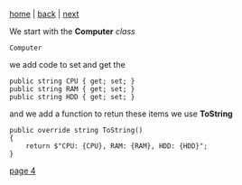 [home](./page01.md) | [back](./page02.md) | [next](./page04.md)

We start with the **Computer** *class*
```
Computer
```

we add code to set and get the

```
public string CPU { get; set; }
public string RAM { get; set; }
public string HDD { get; set; }
```
and we add a function to retun these items we use **ToString**
```
public override string ToString()
{
    return $"CPU: {CPU}, RAM: {RAM}, HDD: {HDD}";
}
```


[page 4](./page04.md)
